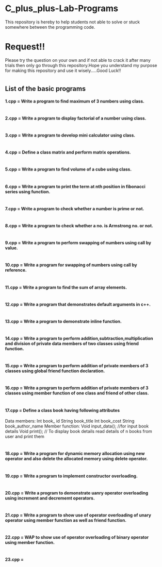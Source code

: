 # C_plus_plus-Lab-Programs
This repository is hereby to help students not able to solve or stuck somewhere between the programming code.

# Request!!
Please try the question on your own and if not able to crack it after many trials then only go through this 
repository.Hope you understand my purpose for making this repository and use it wisely.....Good Luck!! 
#
## List of the basic programs

#### 1.cpp = Write a program to find maximum of 3 numbers using class.
#
#### 2.cpp = Write a program to display factorial of a number using class.
#
#### 3.cpp = Write a program to develop mini calculator using class.
#
#### 4.cpp = Define a class matrix and perform matrix operations.
#
#### 5.cpp = Write a program to find volume of a cube using class.
#
#### 6.cpp = Write a program to print the term at nth position in fibonacci series using function.
#
#### 7.cpp = Write a program to check whether a number is prime or not.
#
#### 8.cpp = Write a program to check whether a no. is Armstrong no. or not.
#
#### 9.cpp = Write a program to perform swapping of numbers using call by value.
#
#### 10.cpp = Write a program for swapping of numbers using call by reference.
#
#### 11.cpp = Write a program to find the sum of array elements.
#
#### 12.cpp = Write a program that demonstrates default arguments in c++.
#
#### 13.cpp = Write a program to demonstrate inline function.
#
#### 14.cpp = Write a program to perform addition,subtraction,multiplication and division of private data members of two classes using friend function.   
#
#### 15.cpp = Write a program to perform addition of private members of 3 classes using global friend function declaration.
#
#### 16.cpp = Write a program to perform addition of private members of 3 classes using member function of one class and friend of other class. 
#
#### 17.cpp = Define a class book having following attributes
 Data members:
 Int book_ id
 String book_title
 Int book_cost
 String book_author_name
Member function:
 Void input_data(); //for input book details
 Void print(); // To display book details
 read details of n books from user and print them
 #
 #### 18.cpp = Write a program for dynamic memory allocation using new operator and also delete the allocated memory using delete operator.
#
#### 19.cpp = Write a program to implement constructor overloading.
#
#### 20.cpp = Write a program to demonstrate uanry operator overloading using increment and decrememt operators.
#
#### 21.cpp = Write a program to show use of operator overloading of unary operator using member function as well as friend function.
#
#### 22.cpp = WAP to show use of operator overloading of binary operator using member function. 
#
#### 23.cpp = 
